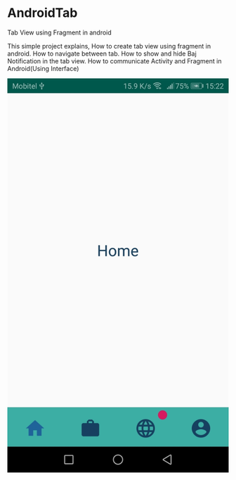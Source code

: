 # AndroidTab
 Tab View using Fragment in android
 
 This simple project explains, How to create tab view  using fragment in android.
 How to navigate between tab.
 How to show and hide Baj Notification in the tab view.
 How to communicate Activity and Fragment in Android(Using Interface)
 
 ![alt text](https://github.com/duldun/AndroidTab/blob/master/app/src/main/res/drawable-xxxhdpi/screen_gif.gif)
